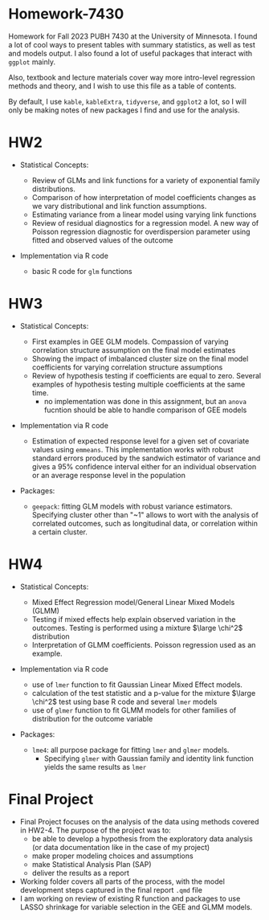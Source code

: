 # Homework-7430

Homework for Fall 2023 PUBH 7430 at the University of Minnesota. I found a lot of cool ways to present tables with summary statistics, as well as test and models output. I also 
found a lot of useful packages that interact with `ggplot` mainly. 

Also, textbook and lecture materials cover way more intro-level regression methods and theory, and I wish to use this file as a table of  contents. 

By default, I use `kable`, `kableExtra`, `tidyverse`, and `ggplot2` a lot, so I will only be making notes of new packages 
I find and use for the analysis. 

# HW2

* Statistical Concepts: 
  + Review of GLMs and link functions for a variety of exponential family distributions. 
  + Comparison of how interpretation of model coefficients changes as we vary distributional and link function assumptions. 
  + Estimating variance from a linear model using varying link functions 
  + Review of residual diagnostics for a regression model. A new way of Poisson regression diagnostic for overdispersion parameter using fitted and observed values of the outcome 
  
* Implementation via R code
  + basic R code for `glm` functions 
  
# HW3

* Statistical Concepts: 
  + First examples in GEE GLM models. Compassion of varying correlation structure assumption on the final model estimates 
  + Showing the impact of imbalanced cluster size on the final model coefficients for varying correlation structure assumptions 
  + Review of hypothesis testing if coefficients are equal to zero. Several examples of hypothesis testing multiple coefficients at the same time. 
    - no implementation was done in this assignment, but an `anova` fucntion should be able to handle comparison of GEE models 
  
* Implementation via R code
  + Estimation of expected response level for a given set of covariate values using `emmeans`. This implementation works with 
    robust standard errors produced by the sandwich estimator of variance and gives a 95% confidence interval either for an 
    individual observation or an average response level in the population 
  
* Packages: 
  + `geepack`: fitting GLM models with robust variance estimators. Specifying cluster other than "~1" allows to wort with the 
    analysis of correlated outcomes, such as longitudinal data, or correlation within a certain cluster. 
  
# HW4

* Statistical Concepts: 
  + Mixed Effect Regression model/General Linear Mixed Models (GLMM)
  + Testing if mixed effects help explain observed variation in the outcomes. Testing is performed using a mixture $\large \chi^2$ distribution 
  + Interpretation of GLMM coefficients. Poisson regression used as an example. 
  
* Implementation via R code
  + use of `lmer` function to fit Gaussian Linear Mixed Effect models. 
  + calculation of the test statistic and a p-value for the mixture $\large \chi^2$ test using base R code and several `lmer` models
  + use of `glmer` function to fit GLMM models for other families of distribution for the outcome variable 
  
* Packages: 
  + `lme4`: all purpose package for fitting `lmer` and `glmer` models. 
    - Specifying `glmer` with Gaussian family and identity link function yields the same results as `lmer` 
  
# Final Project 

* Final Project focuses on the analysis of the data using methods covered in HW2-4. The purpose of the project was to: 
  + be able to develop a hypothesis from the exploratory data analysis (or data documentation like in the case of my project)
  + make proper modeling choices and assumptions 
  + make Statistical Analysis Plan (SAP) 
  + deliver the results as a report 
* Working folder covers all parts of the process, with the model development steps captured in the final report `.qmd` file 
* I am working on review of existing R function and packages to use LASSO shrinkage for variable selection in the GEE and GLMM models. 
